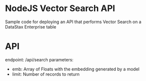 # NodeJS Vector Search API

Sample code for deploying an API that performs Vector Search on a DataStax Enterprise table

# API

endpoint: /api/search
parameters:
- emb: Array of Floats with the embedding generated by a model
- limit: Number of records to return
